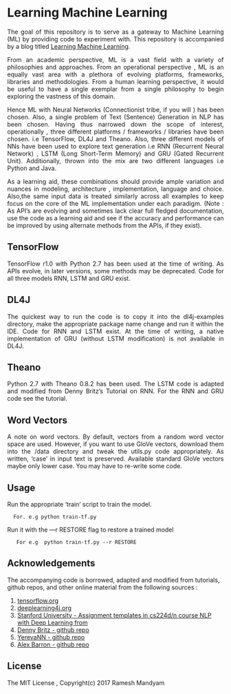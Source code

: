 # Learning Machine Learning

<p style="text-align: justify">
The goal of this repository is to serve as a gateway to Machine Learning (ML) by providing code to experiment with. This repository is accompanied by a blog titled <a href="https://rmandyam.github.io/machine/learning/2017/05/15/ML-Blog.html">Learning Machine Learning</a>.
</p>

<p style="text-align: justify">
From an academic perspective, ML is a vast field with a variety of philosophies and approaches. From an operational perspective , ML is an equally vast area with a plethora of evolving platforms, frameworks, libraries and methodologies. From a human learning perspective, it would be useful to have a single exemplar from a single philosophy to begin exploring the vastness of this domain. 
</p>

<p style="text-align: justify">
Hence ML with Neural Networks (Connectionist tribe, if you will ) has been chosen. Also, a single problem of Text (Sentence) Generation in NLP  has been chosen.  Having thus narrowed down the scope of interest, operationally , three different platforms / frameworks / libraries have been chosen. i.e TensorFlow, DL4J and Theano. Also, three different models of NNs have been used to explore text generation i.e RNN (Recurrent Neural Network) , LSTM (Long Short-Term Memory) and GRU (Gated Recurrent Unit).  Additionally, thrown into the mix are two different languages i.e Python and Java. 
</p>

<p style="text-align: justify">
As a learning aid, these combinations should provide ample variation and nuances in modeling, architecture , implementation, language and choice. Also,the same input data is treated similarly across all examples to keep focus on the core of the ML implementation under each paradigm. (Note : As API’s are evolving and sometimes lack clear full fledged documentation, use the code as a learning aid and see if the accuracy and performance can be improved  by using alternate methods from the APIs, if they exist).
</p>


## TensorFlow
<p style="text-align: justify">
TensorFlow r1.0 with Python 2.7 has been used at the time of writing. As APIs evolve,  in later versions, some methods may be deprecated. Code for all three models RNN, LSTM and GRU exist.
</p> 

## DL4J
<p style="text-align: justify">
The quickest way to run the code is to copy it into the dl4j-examples directory, make the appropriate package name change and run it within the IDE.  Code for RNN and LSTM exist. At the time of writing,  a native implementation of GRU (without LSTM modification) is not available in DL4J.  
</p>

## Theano
<p style="text-align: justify">
Python 2.7 with Theano 0.8.2 has been used. The LSTM code is adapted and modified from Denny Britz’s Tutorial on RNN.  For the RNN and GRU code see the tutorial. 
</p>

## Word Vectors
<p style="text-align: justify">
A note on word vectors. By default,  vectors from a random word vector space are used. However, if you want to use GloVe vectors, download them into the /data directory and tweak the utils.py code appropriately. As written, ‘case’ in input text is preserved. Available standard GloVe vectors maybe only lower case.  You may have to re-write some code. 
</p> 

## Usage
Run the appropriate ‘train’ script to train the model. 

```
  For. e.g python train-tf.py
```

Run it with the —r RESTORE flag to restore a trained model

```
   For e.g  python train-tf.py --r RESTORE
```



## Acknowledgements
The accompanying code is borrowed, adapted and modified from tutorials, github repos, and other online material from the following sources : 

1. <a href="https://www.tensorflow.org">tensorflow.org </a>
2. <a href="https://deeplearning4j.org"> deeplearning4j.org </a>
3. <a href="http://web.stanford.edu/class/cs224n/">Stanford University - Assignment templates in cs224d/n course NLP with Deep Learning from  </a>
4. <a href="https://github.com/dennybritz/rnn-tutorial-gru-lstm"> Denny Britz - github repo </a>
5. <a href="https://github.com/YerevaNN/Dynamic-memory-networks-in-Theano">YerevaNN - github repo</a>
6. <a href="https://github.com/barronalex/Dynamic-Memory-Networks-in-TensorFlow">Alex Barron - github repo</a>
 

## License
The MIT License ,  Copyright(c) 2017 Ramesh Mandyam

